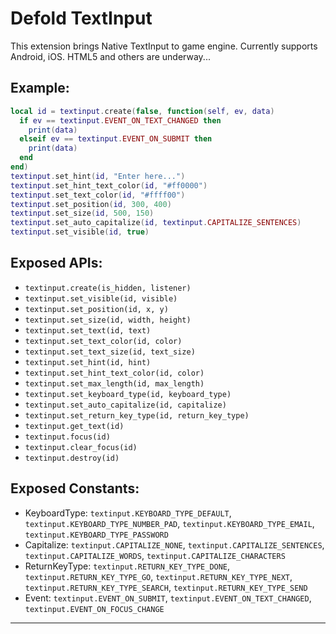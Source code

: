 # Defold TextInput

This extension brings Native TextInput to game engine.
Currently supports Android, iOS. HTML5 and others are underway...

## Example:
```lua
local id = textinput.create(false, function(self, ev, data)
  if ev == textinput.EVENT_ON_TEXT_CHANGED then
    print(data)
  elseif ev == textinput.EVENT_ON_SUBMIT then
    print(data)
  end
end)
textinput.set_hint(id, "Enter here...")
textinput.set_hint_text_color(id, "#ff0000")
textinput.set_text_color(id, "#ffff00")
textinput.set_position(id, 300, 400)
textinput.set_size(id, 500, 150)
textinput.set_auto_capitalize(id, textinput.CAPITALIZE_SENTENCES)
textinput.set_visible(id, true)
```

## Exposed APIs:
* `textinput.create(is_hidden, listener)`
* `textinput.set_visible(id, visible)`
* `textinput.set_position(id, x, y)`
* `textinput.set_size(id, width, height)`
* `textinput.set_text(id, text)`
* `textinput.set_text_color(id, color)`
* `textinput.set_text_size(id, text_size)`
* `textinput.set_hint(id, hint)`
* `textinput.set_hint_text_color(id, color)`
* `textinput.set_max_length(id, max_length)`
* `textinput.set_keyboard_type(id, keyboard_type)`
* `textinput.set_auto_capitalize(id, capitalize)`
* `textinput.set_return_key_type(id, return_key_type)`
* `textinput.get_text(id)`
* `textinput.focus(id)`
* `textinput.clear_focus(id)`
* `textinput.destroy(id)`

## Exposed Constants:
* KeyboardType: `textinput.KEYBOARD_TYPE_DEFAULT`, `textinput.KEYBOARD_TYPE_NUMBER_PAD`, `textinput.KEYBOARD_TYPE_EMAIL`, `textinput.KEYBOARD_TYPE_PASSWORD`
* Capitalize: `textinput.CAPITALIZE_NONE`, `textinput.CAPITALIZE_SENTENCES`, `textinput.CAPITALIZE_WORDS`, `textinput.CAPITALIZE_CHARACTERS`
* ReturnKeyType: `textinput.RETURN_KEY_TYPE_DONE`, `textinput.RETURN_KEY_TYPE_GO`, `textinput.RETURN_KEY_TYPE_NEXT`, `textinput.RETURN_KEY_TYPE_SEARCH`, `textinput.RETURN_KEY_TYPE_SEND`
* Event: `textinput.EVENT_ON_SUBMIT`, `textinput.EVENT_ON_TEXT_CHANGED`, `textinput.EVENT_ON_FOCUS_CHANGE`

---
